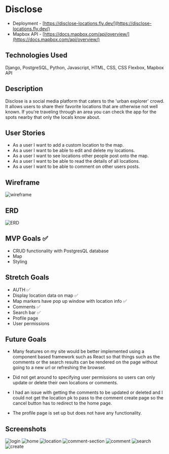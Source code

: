# Disclose
- Deployment - [https://disclose-locations.fly.dev/](https://disclose-locations.fly.dev/)
- Mapbox API - [https://docs.mapbox.com/api/overview/](https://docs.mapbox.com/api/overview/)

## Technologies Used
Django, PostgreSQL, Python, Javascript, HTML, CSS, CSS Flexbox, Mapbox API

## Description
Disclose is a social media platform that caters to the 'urban explorer' crowd. It allows users to share their favorite locations that are otherwise not well known. If you're traveling through an area you can check the app for the spots nearby that only the locals know about. 

## User Stories
- As a user I want to add a custom location to the map.
- As a user I want to be able to edit and delete my locations.
- As a user I want to see locations other people post onto the map.
- As a user I want to be able to read the details of all locations.
- As a user I want to be able to comment on other users posts.

## Wireframe
![wireframe](https://github.com/JCollinJones25/disclose/blob/main/main_app/static/images/wireframe.png?raw=true)

## ERD
![ERD](https://github.com/JCollinJones25/disclose/blob/main/main_app/static/images/ERD.png?raw=true)

## MVP Goals ✅
- CRUD functionality with PostgresQL database
- Map
- Styling

## Stretch Goals
- AUTH ✅
- Display location data on map ✅
- Map markers have pop up window with location info ✅
- Comments ✅
- Search bar ✅
- Profile page 
- User permissions

## Future Goals

- Many features on my site would be better implemented using a component based framework such as React so that things such as the comments or the search results can be rendered on the page without going to a new url or refreshing the browser.

- Did not get around to specifying user permissions so users can only update or delete their own locations or comments.

- I had an issue with getting the comments to be updated or deleted and I could not get the location pk to pass to the comment create page so the cancel button has to redirect to the home page. 

- The profile page is set up but does not have any functionality.

## Screenshots

![login](https://github.com/JCollinJones25/disclose/blob/main/main_app/static/images/login.png.icloud.)
![home](https://github.com/JCollinJones25/disclose/blob/main/main_app/static/images/home.png.icloud.)
![location](https://github.com/JCollinJones25/disclose/blob/main/main_app/static/images/location.png)
![comment-section](https://github.com/JCollinJones25/disclose/blob/main/main_app/static/images/comment-section.png)
![comment](https://github.com/JCollinJones25/disclose/blob/main/main_app/static/images/comment.png)
![search](https://github.com/JCollinJones25/disclose/blob/main/main_app/static/images/search.png)
![create](https://github.com/JCollinJones25/disclose/blob/main/main_app/static/images/create.png)
